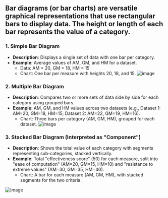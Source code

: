 ## Bar diagrams (or bar charts) are versatile graphical representations that use rectangular bars to display data. The height or length of each bar represents the value of a category.

### 1. **Simple Bar Diagram**
- **Description**: Displays a single set of data with one bar per category.
- **Example**: Average values of AM, GM, and HM for a dataset.
  - Data: AM = 20, GM = 18, HM = 15
  - Chart: One bar per measure with heights 20, 18, and 15.
![image](https://github.com/user-attachments/assets/adf7dd77-adbb-48fb-a827-340b84c243a1)


### 2. **Multiple Bar Diagram**
- **Description**: Compares two or more sets of data side by side for each category using grouped bars.
- **Example**: AM, GM, and HM values across two datasets (e.g., Dataset 1: AM=20, GM=18, HM=15; Dataset 2: AM=22, GM=19, HM=16).
  - Chart: Three bars per category (AM, GM, HM), grouped for each dataset.
![image](https://github.com/user-attachments/assets/57820ed9-6944-490b-9135-b6c04fbb27fa)


### 3. **Stacked Bar Diagram** (Interpreted as "Component")
- **Description**: Shows the total value of each category with segments representing sub-categories, stacked vertically.
- **Example**: Total "effectiveness score" (50) for each measure, split into "ease of computation" (AM=20, GM=15, HM=10) and "resistance to extreme values" (AM=30, GM=35, HM=40).
  - Chart: A bar for each measure (AM, GM, HM), with stacked segments for the two criteria.

![image](https://github.com/user-attachments/assets/d166df7c-55cc-46a5-8dcd-5945ba2181e7)

